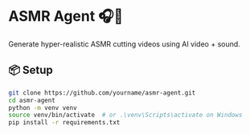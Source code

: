 # ASMR Agent 🎧🔪

Generate hyper-realistic ASMR cutting videos using AI video + sound.

## 📦 Setup

```bash
git clone https://github.com/yourname/asmr-agent.git
cd asmr-agent
python -m venv venv
source venv/bin/activate  # or .\venv\Scripts\activate on Windows
pip install -r requirements.txt
